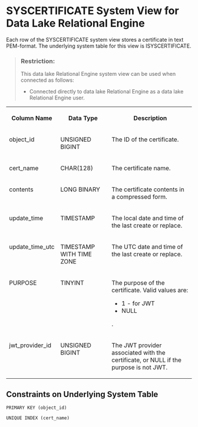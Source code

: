 <!-- loioa34ee8b984f210158899e4685d277754 -->

# SYSCERTIFICATE System View for Data Lake Relational Engine

Each row of the SYSCERTIFICATE system view stores a certificate in text PEM-format. The underlying system table for this view is ISYSCERTIFICATE.



> ### Restriction:  
> This data lake Relational Engine system view can be used when connected as follows:
> 
> -   Connected directly to data lake Relational Engine as a data lake Relational Engine user.




<table>
<tr>
<th valign="top">

Column Name



</th>
<th valign="top">

Data Type



</th>
<th valign="top">

Description



</th>
</tr>
<tr>
<td valign="top">

object\_id



</td>
<td valign="top">

UNSIGNED BIGINT



</td>
<td valign="top">

The ID of the certificate.



</td>
</tr>
<tr>
<td valign="top">

cert\_name



</td>
<td valign="top">

CHAR\(128\)



</td>
<td valign="top">

The certificate name.



</td>
</tr>
<tr>
<td valign="top">

contents



</td>
<td valign="top">

LONG BINARY



</td>
<td valign="top">

The certificate contents in a compressed form.



</td>
</tr>
<tr>
<td valign="top">

update\_time



</td>
<td valign="top">

TIMESTAMP



</td>
<td valign="top">

The local date and time of the last create or replace.



</td>
</tr>
<tr>
<td valign="top">

update\_time\_utc



</td>
<td valign="top">

TIMESTAMP WITH TIME ZONE



</td>
<td valign="top">

The UTC date and time of the last create or replace.



</td>
</tr>
<tr>
<td valign="top">

PURPOSE



</td>
<td valign="top">

TINYINT



</td>
<td valign="top">

The purpose of the certificate. Valid values are:

-   1 - for JWT
-   NULL

.



</td>
</tr>
<tr>
<td valign="top">

jwt\_provider\_id



</td>
<td valign="top">

UNSIGNED BIGINT



</td>
<td valign="top">

The JWT provider associated with the certificate, or NULL if the purpose is not JWT.



</td>
</tr>
</table>



## Constraints on Underlying System Table

```
PRIMARY KEY (object_id)
```

```
UNIQUE INDEX (cert_name)
```

